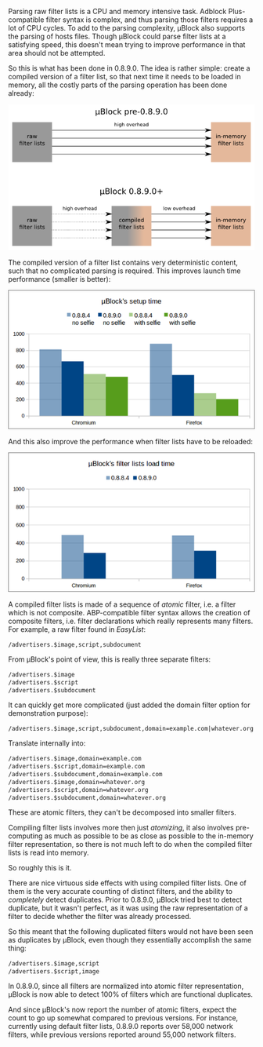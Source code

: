 Parsing raw filter lists is a CPU and memory intensive task. Adblock Plus-compatible filter syntax is complex, and thus parsing those filters requires a lot of CPU cycles. To add to the parsing complexity, µBlock also supports the parsing of hosts files. Though µBlock could parse filter lists at a satisfying speed, this doesn't mean trying to improve performance in that area should not be attempted.

So this is what has been done in 0.8.9.0. The idea is rather simple: create a compiled version of a filter list, so that next time it needs to be loaded in memory, all the costly parts of the parsing operation has been done already:

![Figure 1](https://raw.githubusercontent.com/gorhill/uBlock/master/doc/benchmarks/setup-performance-internals.png)

The compiled version of a filter list contains very deterministic content, such that no complicated parsing is required. This improves launch time performance (smaller is better):

![Figure 2](https://raw.githubusercontent.com/gorhill/uBlock/master/doc/benchmarks/setup-performance-0.8.9.0.png)

And this also improve the performance when filter lists have to be reloaded:

![Figure 3](https://raw.githubusercontent.com/gorhill/uBlock/master/doc/benchmarks/filters-load-performance-0.8.9.0.png)

A compiled filter lists is made of a sequence of _atomic_ filter, i.e. a filter which is not composite. ABP-compatible filter syntax allows the creation of composite filters, i.e. filter declarations which really represents many filters. For example, a raw filter found in _EasyList_:

    /advertisers.$image,script,subdocument

From µBlock's point of view, this is really three separate filters:

    /advertisers.$image
    /advertisers.$script
    /advertisers.$subdocument

It can quickly get more complicated (just added the domain filter option for demonstration purpose):

    /advertisers.$image,script,subdocument,domain=example.com|whatever.org

Translate internally into:

    /advertisers.$image,domain=example.com
    /advertisers.$script,domain=example.com
    /advertisers.$subdocument,domain=example.com
    /advertisers.$image,domain=whatever.org
    /advertisers.$script,domain=whatever.org
    /advertisers.$subdocument,domain=whatever.org

These are atomic filters, they can't be decomposed into smaller filters.

Compiling filter lists involves more then just _atomizing_, it also involves pre-computing as much as possible to be as close as possible to the in-memory filter representation, so there is not much left to do when the compiled filter lists is read into memory.

So roughly this is it.

There are nice virtuous side effects with using compiled filter lists. One of them is the very accurate counting of distinct filters, and the ability to _completely_ detect duplicates. Prior to 0.8.9.0, µBlock tried best to detect duplicate, but it wasn't perfect, as it was using the raw representation of a filter to decide whether the filter was already processed.

So this meant that the following duplicated filters would not have been seen as duplicates by µBlock, even though they essentially accomplish the same thing:

    /advertisers.$image,script
    /advertisers.$script,image

In 0.8.9.0, since all filters are normalized into atomic filter representation, µBlock is now able to detect 100% of filters which are functional duplicates.

And since µBlock's now report the number of atomic filters, expect the count to go up somewhat compared to previous versions. For instance, currently using default filter lists, 0.8.9.0 reports over 58,000 network filters, while previous versions reported around 55,000 network filters.